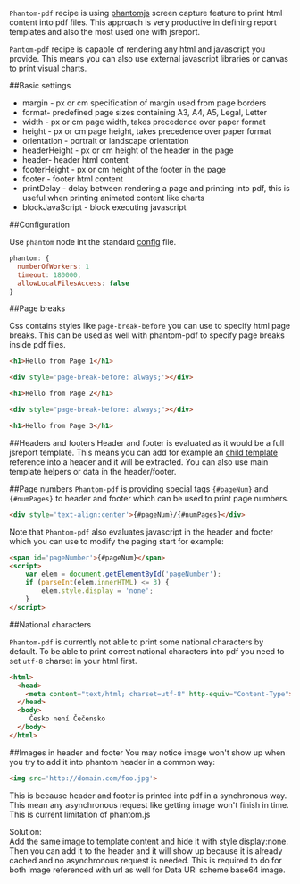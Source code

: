 ﻿
`Phantom-pdf` recipe is using [phantomjs](http://phantomjs.org/) screen capture feature to print html content into pdf files. This approach is very productive in defining report templates and also the most used one with jsreport.

`Pantom-pdf` recipe is capable of rendering any html and javascript you provide. This means you can also use external javascript libraries or canvas to print visual charts.

##Basic settings

- margin - px or cm specification of margin used from page borders
- format- predefined page sizes containing A3, A4, A5, Legal, Letter
- width - px or cm page width, takes precedence over paper format
- height - px or cm page height, takes precedence over paper format
- orientation - portrait or landscape orientation
- headerHeight - px or cm height of the header in the page
- header- header html content
- footerHeight - px or cm height of the footer in the page
- footer - footer html content
- printDelay - delay between rendering a page and printing into pdf, this is useful when printing animated content like charts
- blockJavaScript - block executing javascript

##Configuration

Use `phantom` node int the standard [config](https://github.com/jsreport/jsreport/blob/master/config.md) file.
```js
phantom: {
  numberOfWorkers: 1
  timeout: 180000,
  allowLocalFilesAccess: false
}
```

##Page breaks

Css contains styles like `page-break-before` you can use to specify html page breaks. This can be used as well with phantom-pdf to specify page breaks inside pdf files.

```html
<h1>Hello from Page 1</h1>

<div style='page-break-before: always;'></div>

<h1>Hello from Page 2</h1>

<div style="page-break-before: always;"></div>

<h1>Hello from Page 3</h1>
```

##Headers and footers
Header and footer is evaluated as it would be a full jsreport template. This means you can add for example an [child template](/learn/child-templates) reference into a header and it will be extracted. You can also use main template helpers or data in the header/footer.

##Page numbers
`Phantom-pdf` is providing special tags `{#pageNum}` and `{#numPages}` to header and footer which can be used to print page numbers.
```html
<div style='text-align:center'>{#pageNum}/{#numPages}</div>
```

Note that `Phantom-pdf` also evaluates javascript in the header and footer which you can use to modify the paging start for example:

```html
<span id='pageNumber'>{#pageNum}</span>
<script>
    var elem = document.getElementById('pageNumber');
    if (parseInt(elem.innerHTML) <= 3) {
        elem.style.display = 'none';
    }
</script>
```


##National characters

`Phantom-pdf` is currently not able to print some national characters by default. To be able to print correct national characters into pdf you need to set `utf-8` charset in your html first.

```html
<html>
  <head>
    <meta content="text/html; charset=utf-8" http-equiv="Content-Type">
  </head>
  <body>
     Česko není Čečensko
  </body>
</html>

```

##Images in header and footer
You may notice image won't show up when you try to add it into phantom header in a common way:

```html
<img src='http://domain.com/foo.jpg'>
```
This is because header and footer is printed into pdf in a synchronous way. This mean any asynchronous request like getting image won't finish in time. This is current limitation of phantom.js

Solution:    
Add the same image to template content and hide it with style display:none. Then you can add it to the header and it will show up because it is already cached and no asynchronous request is needed. This is required to do for both image referenced with url as well for Data URI scheme base64 image.

